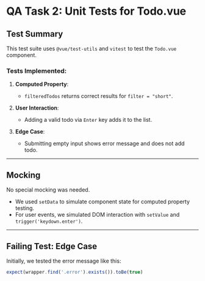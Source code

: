 # QA Task 2: Unit Tests for Todo.vue

## Test Summary

This test suite uses `@vue/test-utils` and `vitest` to test the `Todo.vue` component.

### Tests Implemented:

1. **Computed Property**:  
   - `filteredTodos` returns correct results for `filter = "short"`.

2. **User Interaction**:  
   - Adding a valid todo via `Enter` key adds it to the list.

3. **Edge Case**:  
   - Submitting empty input shows error message and does not add todo.

---

## Mocking

No special mocking was needed.  
- We used `setData` to simulate component state for computed property testing.
- For user events, we simulated DOM interaction with `setValue` and `trigger('keydown.enter')`.

---

## Failing Test: Edge Case

Initially, we tested the error message like this:

```js
expect(wrapper.find('.error').exists()).toBe(true)
